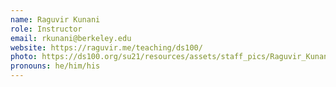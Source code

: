 ```yaml
---
name: Raguvir Kunani
role: Instructor
email: rkunani@berkeley.edu
website: https://raguvir.me/teaching/ds100/
photo: https://ds100.org/su21/resources/assets/staff_pics/Raguvir_Kunani.jpg
pronouns: he/him/his
---
```

